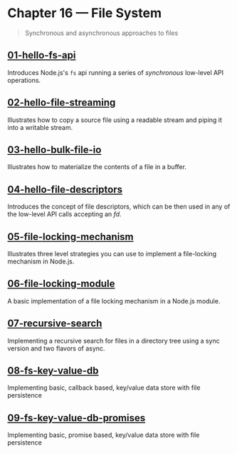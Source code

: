 # Chapter 16 &mdash; File System
> Synchronous and asynchronous approaches to files

## [01-hello-fs-api](./01-hello-fs-api/)
Introduces Node.js's `fs` api running a series of *synchronous* low-level API operations.

## [02-hello-file-streaming](./02-hello-file-streaming/)
Illustrates how to copy a source file using a readable stream and piping it into a writable stream.

## [03-hello-bulk-file-io](./03-hello-bulk-file-io/)
Illustrates how to materialize the contents of a file in a buffer.

## [04-hello-file-descriptors](./04-hello-file-descriptors/)
Introduces the concept of file descriptors, which can be then used in any of the low-level API calls accepting an *fd*.

## [05-file-locking-mechanism](./05-file-locking-mechanism/)
Illustrates three level strategies you can use to implement a file-locking mechanism in Node.js.

## [06-file-locking-module](./06-file-locking-module/)
A basic implementation of a file locking mechanism in a Node.js module.

## [07-recursive-search](./07-recursive-search/)
Implementing a recursive search for files in a directory tree using a sync version and two flavors of async.

## [08-fs-key-value-db](./08-fs-key-value-db/)
Implementing basic, callback based, key/value data store with file persistence 

## [09-fs-key-value-db-promises](./09-fs-key-value-db-promises/)
Implementing basic, promise based, key/value data store with file persistence